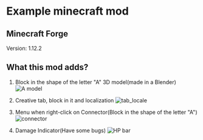 # Example minecraft mod

## Minecraft Forge
Version: 1.12.2

## What this mod adds?

1. Block in the shape of the letter "A" 3D model(made in a Blender)
![A model](https://github.com/user-attachments/assets/c749f5f4-b6b6-429c-80ca-c40f92efe26d)

2. Creative tab, block in it and localization
![tab_locale](https://github.com/user-attachments/assets/372a4c6f-dceb-4f06-ae6a-a5ab4451e509)

3. Menu when right-click on Connector(Block in the shape of the letter "A")
![connector](https://github.com/user-attachments/assets/8063bcad-77ca-452a-9a90-ef48b79bec79)

4. Damage Indicator(Have some bugs)
![HP bar](https://github.com/user-attachments/assets/17b5b7c2-6acd-4623-837e-c01c6dd42230)
